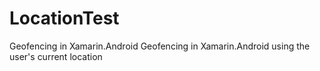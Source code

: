 # LocationTest
Geofencing in Xamarin.Android
Geofencing in Xamarin.Android using the user's current location
